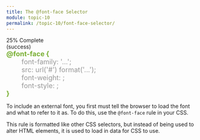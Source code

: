 ```yaml
---
title: The @font-face Selector
module: topic-10
permalink: /topic-10/font-face-selector/
---
```


<div class="divider-heading"></div>

<div class="panel panel-success">
  <div class="progress" style="margin-bottom: 0; border-bottom-left-radius: 0; border-bottom-right-radius: 0;">
    <div class="progress-bar progress-bar-success progress-bar-striped" role="progressbar" aria-valuenow="25" aria-valuemin="0" aria-valuemax="100" style="width: 25%">
      <span class="sr-only">25% Complete (success)</span>
    </div>
  </div>
  <div class="panel-body">
    <p style="font-size: large; margin: 0;">
      <span style="color: #79AF33; font-weight: bold;">@font-face {</span><br/>
        <span style="color: #999;margin-left: 40px;">font-family: '...';</span><br/>
        <span style="color: #999;margin-left: 40px;">src: url('#') format('...');</span><br/>
        <span style="color: #999;margin-left: 40px;">font-weight: ;</span><br/>
        <span style="color: #999;margin-left: 40px;">font-style: ;<br/></span>
      <span style="color: #79AF33; font-weight: bold;">}</span>
    </p>
  </div>
</div>

To include an external font, you first must tell the browser to load the font and what to refer to it as. To do this, use the `@font-face` rule in your CSS.

This rule is formatted like other CSS selectors, but instead of being used to alter HTML elements, it is used to load in data for CSS to use.
